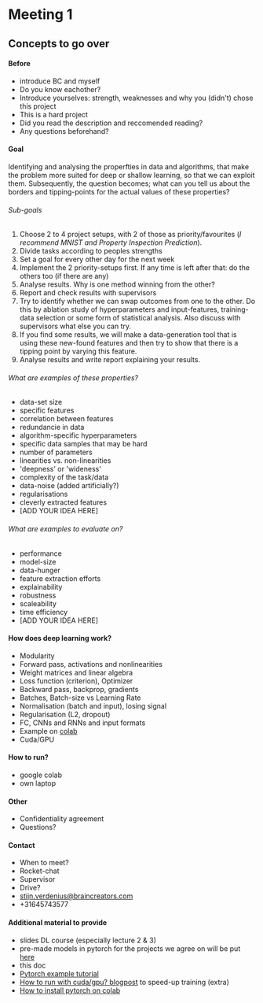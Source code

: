 # Meeting 1

## Concepts to go over

#### Before
- introduce BC and myself
- Do you know eachother?
- Introduce yourselves: strength, weaknesses and why you (didn't) chose this project
- This is a hard project
- Did you read the description and reccomended reading?
- Any questions beforehand?

#### Goal

Identifying and analysing the properfties in data and algorithms, that make the problem more suited for deep or shallow learning, so that we can exploit them. Subsequently, the question becomes; what can you tell us about the borders and tipping-points for the actual values of these properties?

###### Sub-goals
1. Choose 2 to 4 project setups, with 2 of those as priority/favourites (*I recommend MNIST and Property Inspection Prediction*).
2. Divide tasks according to peoples strengths
3. Set a goal for every other day for the next week
4. Implement the 2 priority-setups first. If any time is left after that: do the others too (if there are any)
5. Analyse results. Why is one method winning from the other?
6. Report and check results with supervisors
7. Try to identify whether we can swap outcomes from one to the other. Do this by ablation study of hyperparameters and input-features, training-data selection or some form of statistical analysis. Also discuss with supervisors what else you can try.
8. If you find some results, we will make a data-generation tool that is using these new-found features and then try to show that there is a tipping point by varying this feature.
9. Analyse results and write report explaining your results.

###### What are examples of these properties?

- data-set size
- specific features
- correlation between features
- redundancie in data
- algorithm-specific hyperparameters
- specific data samples that may be hard
- number of parameters
- linearities vs. non-linearities
- 'deepness' or 'wideness'
- complexity of the task/data
- data-noise (added artificially?)
- regularisations
- cleverly extracted features
- [ADD YOUR IDEA HERE]


###### What are examples to evaluate on?

- performance
- model-size
- data-hunger
- feature extraction efforts
- explainability 
- robustness
- scaleability
- time efficiency
- [ADD YOUR IDEA HERE]

#### How does deep learning work?
- Modularity
- Forward pass, activations and nonlinearities
- Weight matrices and linear algebra
- Loss function (criterion), Optimizer
- Backward pass, backprop, gradients
- Batches, Batch-size vs Learning Rate
- Normalisation (batch and input), losing signal
- Regularisation (L2, dropout)
- FC, CNNs and RNNs and input formats
- Example on [colab](https://colab.research.google.com/drive/1arq7ZpWoO4Xw1od_RbMTHCl5IwIoYXOZ#scrollTo=hz1o8peP2WZo) 
- Cuda/GPU

#### How to run?
- google colab
- own laptop

#### Other 
- Confidentiality agreement
- Questions?

#### Contact
- When to meet?
- Rocket-chat
- Supervisor
- Drive?
- stijn.verdenius@braincreators.com
- +31645743577

#### Additional material to provide
- slides DL course (especially lecture 2 & 3)
- pre-made models in pytorch for the projects we agree on will be put [here](https://github.com/StijnVerdenius/Leren-Beslsissen-Pytorch-Tutorial) 
- this doc
- [Pytorch example tutorial](https://pytorch.org/tutorials/beginner/deep_learning_60min_blitz.html) 
- [How to run with cuda/gpu? blogpost](https://medium.com/jovianml/training-deep-neural-networks-on-a-gpu-with-pytorch-11079d89805) to speed-up training (extra)
- [How to install pytorch on colab](https://medium.com/@nrezaeis/pytorch-in-google-colab-640e5d166f13) 




